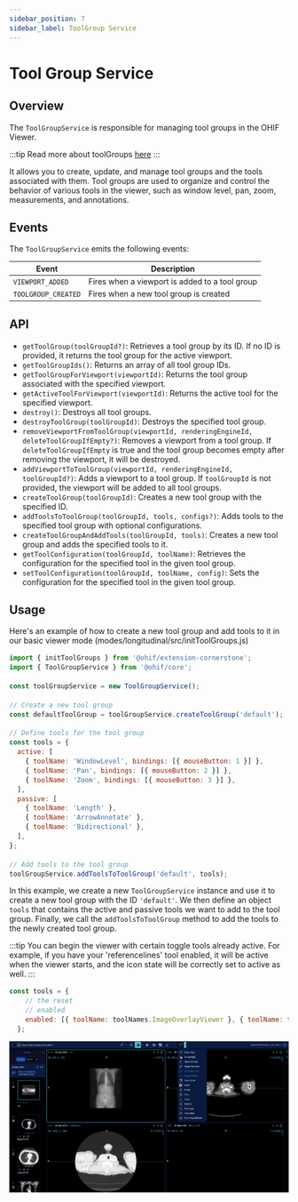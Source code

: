 ```yaml
---
sidebar_position: 7
sidebar_label: ToolGroup Service
---
```


# Tool Group Service

## Overview

The `ToolGroupService` is responsible for managing tool groups in the OHIF Viewer.

:::tip
Read more about toolGroups [here](https://www.cornerstonejs.org/docs/concepts/cornerstone-tools/toolGroups)
:::

It allows you to create, update, and manage tool groups and the tools associated with them. Tool groups are used to organize and control the behavior of various tools in the viewer, such as window level, pan, zoom, measurements, and annotations.

## Events

The `ToolGroupService` emits the following events:

| Event                              | Description                                     |
| ---------------------------------- | ----------------------------------------------- |
| `VIEWPORT_ADDED`                   | Fires when a viewport is added to a tool group |
| `TOOLGROUP_CREATED`                | Fires when a new tool group is created         |

## API

- `getToolGroup(toolGroupId?)`: Retrieves a tool group by its ID. If no ID is provided, it returns the tool group for the active viewport.
- `getToolGroupIds()`: Returns an array of all tool group IDs.
- `getToolGroupForViewport(viewportId)`: Returns the tool group associated with the specified viewport.
- `getActiveToolForViewport(viewportId)`: Returns the active tool for the specified viewport.
- `destroy()`: Destroys all tool groups.
- `destroyToolGroup(toolGroupId)`: Destroys the specified tool group.
- `removeViewportFromToolGroup(viewportId, renderingEngineId, deleteToolGroupIfEmpty?)`: Removes a viewport from a tool group. If `deleteToolGroupIfEmpty` is true and the tool group becomes empty after removing the viewport, it will be destroyed.
- `addViewportToToolGroup(viewportId, renderingEngineId, toolGroupId?)`: Adds a viewport to a tool group. If `toolGroupId` is not provided, the viewport will be added to all tool groups.
- `createToolGroup(toolGroupId)`: Creates a new tool group with the specified ID.
- `addToolsToToolGroup(toolGroupId, tools, configs?)`: Adds tools to the specified tool group with optional configurations.
- `createToolGroupAndAddTools(toolGroupId, tools)`: Creates a new tool group and adds the specified tools to it.
- `getToolConfiguration(toolGroupId, toolName)`: Retrieves the configuration for the specified tool in the given tool group.
- `setToolConfiguration(toolGroupId, toolName, config)`: Sets the configuration for the specified tool in the given tool group.

## Usage

Here's an example of how to create a new tool group and add tools to it in our basic viewer mode (modes/longitudinal/src/initToolGroups.js)

```js
import { initToolGroups } from '@ohif/extension-cornerstone';
import { ToolGroupService } from '@ohif/core';

const toolGroupService = new ToolGroupService();

// Create a new tool group
const defaultToolGroup = toolGroupService.createToolGroup('default');

// Define tools for the tool group
const tools = {
  active: [
    { toolName: 'WindowLevel', bindings: [{ mouseButton: 1 }] },
    { toolName: 'Pan', bindings: [{ mouseButton: 2 }] },
    { toolName: 'Zoom', bindings: [{ mouseButton: 3 }] },
  ],
  passive: [
    { toolName: 'Length' },
    { toolName: 'ArrowAnnotate' },
    { toolName: 'Bidirectional' },
  ],
};

// Add tools to the tool group
toolGroupService.addToolsToToolGroup('default', tools);
```

In this example, we create a new `ToolGroupService` instance and use it to create a new tool group with the ID `'default'`. We then define an object `tools` that contains the active and passive tools we want to add to the tool group. Finally, we call the `addToolsToToolGroup` method to add the tools to the newly created tool group.

:::tip
You can begin the viewer with certain toggle tools already active. For example, if you have your 'referencelines' tool enabled, it will be active when the viewer starts, and the icon state will be correctly set to active as well.
:::

```js
const tools = {
    // the reset
    // enabled
    enabled: [{ toolName: toolNames.ImageOverlayViewer }, { toolName: toolNames.ReferenceLines }],
  };
```


![alt text](../../../assets/img/reference-lines-from-start.png)
